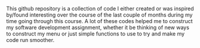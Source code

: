 This github repository is a collection of code I either created or was inspired by/found interesting over the course of the last couple of months during my time going through this course.
A lot of these codes helped me to construct my software development assignment, whether it be thinking of new ways to construct my menu or just simple functions to use to try and make my code run smoother.
